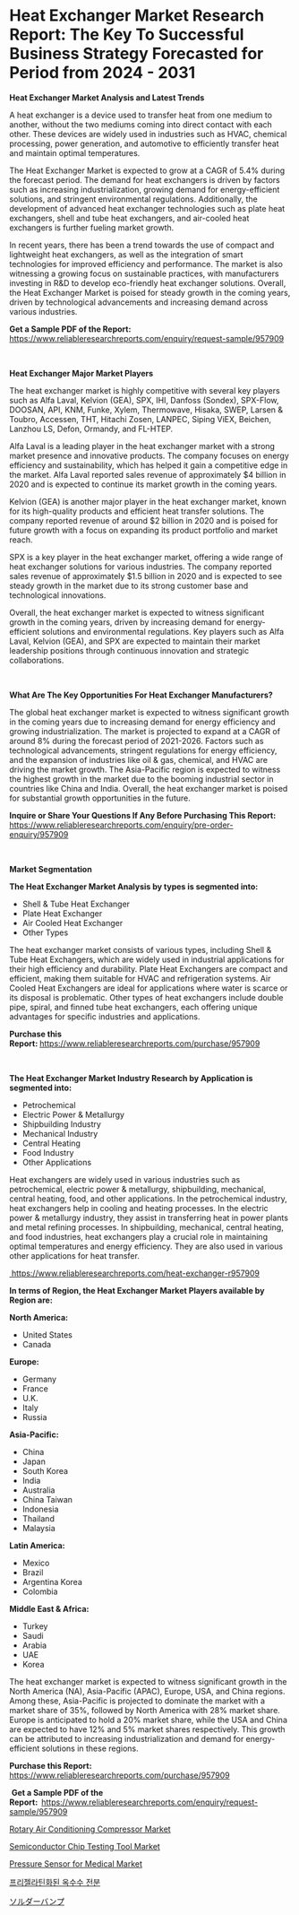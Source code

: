 <p><h1>Heat Exchanger Market Research Report: The Key To Successful Business Strategy Forecasted for Period from 2024 - 2031</h1></p><p><strong>Heat Exchanger Market Analysis and Latest Trends</strong></p>
<p><p>A heat exchanger is a device used to transfer heat from one medium to another, without the two mediums coming into direct contact with each other. These devices are widely used in industries such as HVAC, chemical processing, power generation, and automotive to efficiently transfer heat and maintain optimal temperatures.</p><p>The Heat Exchanger Market is expected to grow at a CAGR of 5.4% during the forecast period. The demand for heat exchangers is driven by factors such as increasing industrialization, growing demand for energy-efficient solutions, and stringent environmental regulations. Additionally, the development of advanced heat exchanger technologies such as plate heat exchangers, shell and tube heat exchangers, and air-cooled heat exchangers is further fueling market growth.</p><p>In recent years, there has been a trend towards the use of compact and lightweight heat exchangers, as well as the integration of smart technologies for improved efficiency and performance. The market is also witnessing a growing focus on sustainable practices, with manufacturers investing in R&D to develop eco-friendly heat exchanger solutions. Overall, the Heat Exchanger Market is poised for steady growth in the coming years, driven by technological advancements and increasing demand across various industries.</p></p>
<p><strong>Get a Sample PDF of the Report:&nbsp;</strong> <a href="https://www.reliableresearchreports.com/enquiry/request-sample/957909">https://www.reliableresearchreports.com/enquiry/request-sample/957909</a></p>
<p>&nbsp;</p>
<p><strong>Heat Exchanger Major Market Players</strong></p>
<p><p>The heat exchanger market is highly competitive with several key players such as Alfa Laval, Kelvion (GEA), SPX, IHI, Danfoss (Sondex), SPX-Flow, DOOSAN, API, KNM, Funke, Xylem, Thermowave, Hisaka, SWEP, Larsen & Toubro, Accessen, THT, Hitachi Zosen, LANPEC, Siping ViEX, Beichen, Lanzhou LS, Defon, Ormandy, and FL-HTEP.</p><p>Alfa Laval is a leading player in the heat exchanger market with a strong market presence and innovative products. The company focuses on energy efficiency and sustainability, which has helped it gain a competitive edge in the market. Alfa Laval reported sales revenue of approximately $4 billion in 2020 and is expected to continue its market growth in the coming years.</p><p>Kelvion (GEA) is another major player in the heat exchanger market, known for its high-quality products and efficient heat transfer solutions. The company reported revenue of around $2 billion in 2020 and is poised for future growth with a focus on expanding its product portfolio and market reach.</p><p>SPX is a key player in the heat exchanger market, offering a wide range of heat exchanger solutions for various industries. The company reported sales revenue of approximately $1.5 billion in 2020 and is expected to see steady growth in the market due to its strong customer base and technological innovations.</p><p>Overall, the heat exchanger market is expected to witness significant growth in the coming years, driven by increasing demand for energy-efficient solutions and environmental regulations. Key players such as Alfa Laval, Kelvion (GEA), and SPX are expected to maintain their market leadership positions through continuous innovation and strategic collaborations.</p></p>
<p>&nbsp;</p>
<p><strong>What Are The Key Opportunities For Heat Exchanger Manufacturers?</strong></p>
<p><p>The global heat exchanger market is expected to witness significant growth in the coming years due to increasing demand for energy efficiency and growing industrialization. The market is projected to expand at a CAGR of around 8% during the forecast period of 2021-2026. Factors such as technological advancements, stringent regulations for energy efficiency, and the expansion of industries like oil & gas, chemical, and HVAC are driving the market growth. The Asia-Pacific region is expected to witness the highest growth in the market due to the booming industrial sector in countries like China and India. Overall, the heat exchanger market is poised for substantial growth opportunities in the future.</p></p>
<p><strong>Inquire or Share Your Questions If Any Before Purchasing This Report:</strong> <a href="https://www.reliableresearchreports.com/enquiry/pre-order-enquiry/957909">https://www.reliableresearchreports.com/enquiry/pre-order-enquiry/957909</a></p>
<p>&nbsp;</p>
<p><strong>Market Segmentation</strong></p>
<p><strong>The Heat Exchanger Market Analysis by types is segmented into:</strong></p>
<p><ul><li>Shell & Tube Heat Exchanger</li><li>Plate Heat Exchanger</li><li>Air Cooled Heat Exchanger</li><li>Other Types</li></ul></p>
<p><p>The heat exchanger market consists of various types, including Shell & Tube Heat Exchangers, which are widely used in industrial applications for their high efficiency and durability. Plate Heat Exchangers are compact and efficient, making them suitable for HVAC and refrigeration systems. Air Cooled Heat Exchangers are ideal for applications where water is scarce or its disposal is problematic. Other types of heat exchangers include double pipe, spiral, and finned tube heat exchangers, each offering unique advantages for specific industries and applications.</p></p>
<p><strong>Purchase this Report:&nbsp;</strong><a href="https://www.reliableresearchreports.com/purchase/957909">https://www.reliableresearchreports.com/purchase/957909</a></p>
<p>&nbsp;</p>
<p><strong>The Heat Exchanger Market Industry Research by Application is segmented into:</strong></p>
<p><ul><li>Petrochemical</li><li>Electric Power & Metallurgy</li><li>Shipbuilding Industry</li><li>Mechanical Industry</li><li>Central Heating</li><li>Food Industry</li><li>Other Applications</li></ul></p>
<p><p>Heat exchangers are widely used in various industries such as petrochemical, electric power & metallurgy, shipbuilding, mechanical, central heating, food, and other applications. In the petrochemical industry, heat exchangers help in cooling and heating processes. In the electric power & metallurgy industry, they assist in transferring heat in power plants and metal refining processes. In shipbuilding, mechanical, central heating, and food industries, heat exchangers play a crucial role in maintaining optimal temperatures and energy efficiency. They are also used in various other applications for heat transfer.</p></p>
<p><a href="https://www.reliableresearchreports.com/heat-exchanger-r957909">&nbsp;https://www.reliableresearchreports.com/heat-exchanger-r957909</a></p>
<p><strong>In terms of Region, the Heat Exchanger Market Players available by Region are:</strong></p>
<p>
    <p> <strong> North America: </strong>
        <ul>
            <li>United States</li>
            <li>Canada</li>
        </ul>
        </p> 
    <p> <strong> Europe: </strong>
        <ul>
            <li>Germany</li>
            <li>France</li>
            <li>U.K.</li>
            <li>Italy</li>
            <li>Russia</li>
        </ul>
        </p> 
    <p> <strong> Asia-Pacific: </strong>
        <ul>
            <li>China</li>
            <li>Japan</li>
            <li>South Korea</li>
            <li>India</li>
            <li>Australia</li>
            <li>China Taiwan</li>
            <li>Indonesia</li>
            <li>Thailand</li>
            <li>Malaysia</li>
        </ul>
        </p> 
    <p> <strong> Latin America: </strong>
        <ul>
            <li>Mexico</li>
            <li>Brazil</li>
            <li>Argentina Korea</li>
            <li>Colombia</li>
        </ul>
        </p> 
    <p> <strong> Middle East & Africa: </strong>
        <ul>
            <li>Turkey</li>
            <li>Saudi</li>
            <li>Arabia</li>
            <li>UAE</li>
            <li>Korea</li>
        </ul>
    </p>
    </p>
<p><p>The heat exchanger market is expected to witness significant growth in the North America (NA), Asia-Pacific (APAC), Europe, USA, and China regions. Among these, Asia-Pacific is projected to dominate the market with a market share of 35%, followed by North America with 28% market share. Europe is anticipated to hold a 20% market share, while the USA and China are expected to have 12% and 5% market shares respectively. This growth can be attributed to increasing industrialization and demand for energy-efficient solutions in these regions.</p></p>
<p><strong>Purchase this Report: </strong><a href="https://www.reliableresearchreports.com/purchase/957909">https://www.reliableresearchreports.com/purchase/957909</a></p>
<p>&nbsp;<strong>Get a Sample PDF of the Report:&nbsp;&nbsp;</strong><a href="https://www.reliableresearchreports.com/enquiry/request-sample/957909">https://www.reliableresearchreports.com/enquiry/request-sample/957909</a></p>
<p><strong></strong></p>
<p><p><a href="https://github.com/wusalecollins540tpqoz/Market-Research-Report-List-2/blob/main/rotary-air-conditioning-compressor-market.md">Rotary Air Conditioning Compressor Market</a></p><p><a href="https://www.linkedin.com/pulse/semiconductor-chip-testing-tool-market-analysis-sze-forecasted-lobgf?trackingId=6K6WCH48690mvkTGPBDrhg%3D%3D">Semiconductor Chip Testing Tool Market</a></p><p><a href="https://www.linkedin.com/pulse/pressure-sensor-medical-market-size-reveals-best-marketing-channels-puh0f?trackingId=tP7we9CxXf%2F6SzMIf9Kamg%3D%3D">Pressure Sensor for Medical Market</a></p><p><a href="https://github.com/darrellockm3ytan895656/Market-Research-Report-List-1/blob/main/795864332385.md">프리젤라틴화된 옥수수 전분</a></p><p><a href="https://github.com/cbigkbh02719/Market-Research-Report-List-1/blob/main/673094235273.md">ソルダーバンプ</a></p></p>